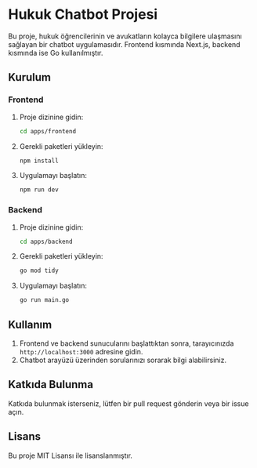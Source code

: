 # Hukuk Chatbot Projesi

Bu proje, hukuk öğrencilerinin ve avukatların kolayca bilgilere ulaşmasını sağlayan bir chatbot uygulamasıdır. Frontend kısmında Next.js, backend kısmında ise Go kullanılmıştır.

## Kurulum

### Frontend

1. Proje dizinine gidin:
    ```bash
    cd apps/frontend
    ```
2. Gerekli paketleri yükleyin:
    ```bash
    npm install
    ```
3. Uygulamayı başlatın:
    ```bash
    npm run dev
    ```

### Backend

1. Proje dizinine gidin:
    ```bash
    cd apps/backend
    ```
2. Gerekli paketleri yükleyin:
    ```bash
    go mod tidy
    ```
3. Uygulamayı başlatın:
    ```bash
    go run main.go
    ```

## Kullanım

1. Frontend ve backend sunucularını başlattıktan sonra, tarayıcınızda `http://localhost:3000` adresine gidin.
2. Chatbot arayüzü üzerinden sorularınızı sorarak bilgi alabilirsiniz.

## Katkıda Bulunma

Katkıda bulunmak isterseniz, lütfen bir pull request gönderin veya bir issue açın.

## Lisans

Bu proje MIT Lisansı ile lisanslanmıştır.